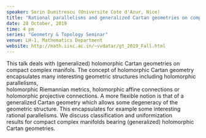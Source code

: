 ```yaml
---
speaker: Sorin Dumitrescu (Universite Cote d'Azur, Nice)
title: "Rational parallelisms and generalized Cartan geometries on complex manifolds"
date: 28 October, 2019
time: 4 pm
series: "Geometry & Topology Seminar"
venue: LH-1, Mathematics Department
website: http://math.iisc.ac.in/~vvdatar/gt_2019_Fall.html
---
```


This talk deals with (generalized) holomorphic Cartan geometries on compact complex manifols. The concept  of  holomorphic 
Cartan geometry encapsulates many interesting  geometric structures including holomorphic parallelisms,  
holomorphic Riemannian metrics, holomorphic affine connections or holomorphic projective connections.  A more flexible 
notion is that of a generalized Cartan geometry which allows some degeneracy of the geometric structure. This encapsulates 
for example some interesting  rational parallelisms. We discuss classification and uniformization  
results for compact complex manifolds bearing (generalized) holomorphic Cartan geometries.




